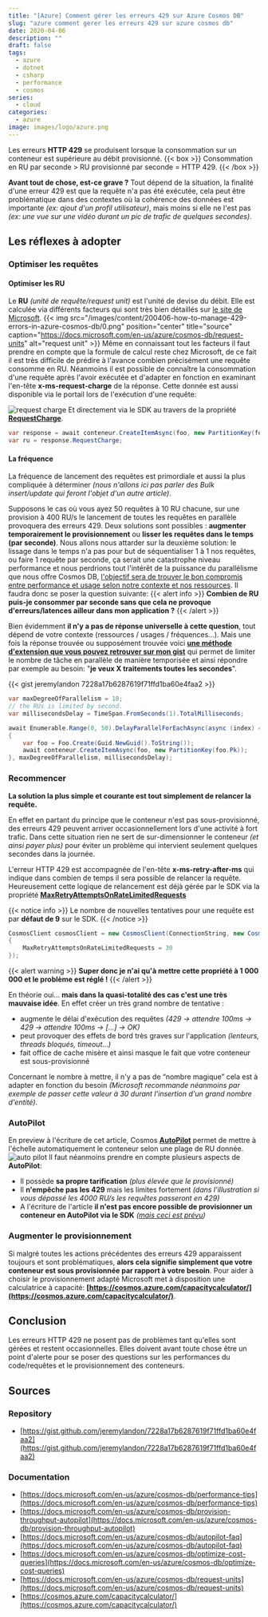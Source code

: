 ```yaml
---
title: "[Azure] Comment gérer les erreurs 429 sur Azure Cosmos DB"
slug: "azure comment gerer les erreurs 429 sur azure cosmos db"
date: 2020-04-06
description: ""
draft: false
tags:
  - azure
  - dotnet
  - csharp
  - performance
  - cosmos
series:
  - cloud
categories:
  - azure
image: images/logo/azure.png
---
```


Les erreurs **HTTP 429** se produisent lorsque la consommation sur un conteneur est supérieure au débit provisionné.
{{< box >}}
Consommation en RU par seconde > RU provisionné par seconde = HTTP 429.
{{< /box >}}

**Avant tout de chose, est-ce grave ?**
Tout dépend de la situation, la finalité d'une erreur 429 est que la requête n'a pas été exécutée, cela peut être problématique dans des contextes où la cohérence des données est importante _(ex: ajout d'un profil utilisateur)_, mais moins si elle ne l'est pas _(ex: une vue sur une vidéo durant un pic de trafic de quelques secondes)_.

## Les réflexes à adopter

### Optimiser les requêtes

#### Optimiser les RU

Le **RU** _(unité de requête/request unit)_ est l'unité de devise du débit. Elle est calculée via différents facteurs qui sont très bien détaillés sur [le site de Microsoft](https://docs.microsoft.com/en-us/azure/cosmos-db/request-units#request-unit-considerations).
{{< img src="/images/content/200406-how-to-manage-429-errors-in-azure-cosmos-db/0.png" position="center" title="source" caption="https://docs.microsoft.com/en-us/azure/cosmos-db/request-units" alt="request unit" >}}
Même en connaissant tout les facteurs il faut prendre en compte que la formule de calcul reste chez Microsoft, de ce fait il est très difficile de prédire à l'avance combien précisément une requête consomme en RU.
Néanmoins il est possible de connaître la consommation d'une requête après l'avoir exécutée et d'adapter en fonction en examinant l'en-tête **x-ms-request-charge** de la réponse.
Cette donnée est aussi disponible via le portail lors de l'exécution d'une requête:

![request charge](/images/content/200406-how-to-manage-429-errors-in-azure-cosmos-db/1.png)
Et directement via le SDK au travers de la propriété **[RequestCharge](https://docs.microsoft.com/en-us/dotnet/api/microsoft.azure.documents.client.resourceresponsebase.requestcharge?view=azure-dotnet)**.

```c#
var response = await conteneur.CreateItemAsync(foo, new PartitionKey(foo.Pk));
var ru = response.RequestCharge;
```

#### La fréquence

La fréquence de lancement des requêtes est primordiale et aussi la plus compliquée à déterminer _(nous n'allons ici pas parler des Bulk insert/update qui feront l'objet d'un autre article)_.

Supposons le cas où vous ayez 50 requêtes à 10 RU chacune, sur une provision à 400 RU/s le lancement de toutes les requêtes en parallèle provoquera des erreurs 429.
Deux solutions sont possibles : **augmenter temporairement le provisionnement** ou **lisser les requêtes dans le temps (par seconde)**.
Nous allons nous attarder sur la deuxième solution: le lissage dans le temps n'a pas pour but de séquentialiser 1 à 1 nos requêtes, ou faire 1 requête par seconde, ça serait une catastrophe niveau performance et nous perdrions tout l'intérêt de la puissance du parallélisme que nous offre Cosmos DB, <u>l'objectif sera de trouver le bon compromis entre performance et usage selon notre contexte et nos ressources</u>.
Il faudra donc se poser la question suivante:
{{< alert info >}}
**Combien de RU puis-je consommer par seconde sans que cela ne provoque d'erreurs/latences ailleur dans mon application ?**
{{< /alert >}}

Bien évidemment **il n'y a pas de réponse universelle à cette question**, tout dépend de votre contexte (ressources / usages / fréquences...).
Mais une fois la réponse trouvée ou supposément trouvée voici **[une méthode d'extension que vous pouvez retrouver sur mon gist](https://gist.github.com/jeremylandon/7228a17b6287619f71ffd1ba60e4faa2)** qui permet de limiter le nombre de tâche en parallèle de manière temporisée et ainsi répondre par exemple au besoin: "**je veux X traitements toutes les secondes**".

{{< gist jeremylandon 7228a17b6287619f71ffd1ba60e4faa2 >}}

```csharp
var maxDegreeOfParallelism = 10;
// the RUs is limited by second.
var millisecondsDelay = TimeSpan.FromSeconds(1).TotalMilliseconds;

await Enumerable.Range(0, 50).DelayParallelForEachAsync(async (index) =>
{
    var foo = Foo.Create(Guid.NewGuid().ToString());
    await conteneur.CreateItemAsync(foo, new PartitionKey(foo.Pk));
}, maxDegreeOfParallelism, millisecondsDelay);
```

### Recommencer

**La solution la plus simple et courante est tout simplement de relancer la requête.**

En effet en partant du principe que le conteneur n'est pas sous-provisionné, des erreurs 429 peuvent arriver occasionnellement lors d'une activité à fort trafic.
Dans cette situation rien ne sert de sur-dimensionner le conteneur _(et ainsi payer plus)_ pour éviter un problème qui intervient seulement quelques secondes dans la journée.

L'erreur HTTP 429 est accompagnée de l'en-tête **x-ms-retry-after-ms** qui indique dans combien de temps il sera possible de relancer la requête.
Heureusement cette logique de relancement est déjà gérée par le SDK via la propriété **[MaxRetryAttemptsOnRateLimitedRequests](https://docs.microsoft.com/en-us/dotnet/api/microsoft.azure.cosmos.cosmosclientoptions.maxretryattemptsonratelimitedrequests?view=azure-dotnet)**

{{< notice info >}}
Le nombre de nouvelles tentatives pour une requête est par **défaut de 9** sur le SDK.
{{< /notice >}}

```c#
CosmosClient cosmosClient = new CosmosClient(ConnectionString, new CosmosClientOptions()
{
    MaxRetryAttemptsOnRateLimitedRequests = 30
});
```

{{< alert warning >}}
**Super donc je n'ai qu'à mettre cette propriété à 1 000 000 et le problème est réglé !**
{{< /alert >}}

En théorie oui… **mais dans la quasi-totalité des cas c'est une très mauvaise idée**. En effet créer un très grand nombre de tentative :

- augmente le délai d'exécution des requêtes _(429 -> attendre 100ms -> 429 -> attendre 100ms -> […] -> OK)_
- peut provoquer des effets de bord très graves sur l'application _(lenteurs, threads bloqués, timeout…)_
- fait office de cache misère et ainsi masque le fait que votre conteneur est sous-provisionné

Concernant le nombre à mettre, il n'y a pas de “nombre magique” cela est à adapter en fonction du besoin _(Microsoft recommande néanmoins par exemple de passer cette valeur à 30 durant l'insertion d'un grand nombre d'entité)_.

### AutoPilot

En preview à l'écriture de cet article, Cosmos **[AutoPilot](https://docs.microsoft.com/en-us/azure/cosmos-db/autopilot-faq)** permet de mettre à l'échelle automatiquement le conteneur selon une plage de RU donnée.
![auto pilot](/images/content/200406-how-to-manage-429-errors-in-azure-cosmos-db/2.png)
Il faut néanmoins prendre en compte plusieurs aspects de **AutoPilot**:

- Il possède **sa propre tarification** _(plus élevée que le provisionné)_
- Il **n'empêche pas les 429** mais les limites fortement _(dans l'illustration si vous dépassé les 4000 RU/s les requêtes passeront en 429)_
- A l'écriture de l'article **il n'est pas encore possible de provisionner un conteneur en AutoPilot via le SDK** _([mais ceci est prévu](https://docs.microsoft.com/en-us/azure/cosmos-db/autopilot-faq#is-there-cli-or-sdk-support-to-create-containers-or-databases-with-autopilot-mode))_

### Augmenter le provisionnement

Si malgré toutes les actions précédentes des erreurs 429 apparaissent toujours et sont problématiques, **alors cela signifie simplement que votre conteneur est sous provisionnée par rapport à votre besoin**.
Pour aider à choisir le provisionnement adapté Microsoft met à disposition une calculatrice à capacité: **[https://cosmos.azure.com/capacitycalculator/](https://cosmos.azure.com/capacitycalculator/)**.

## Conclusion

Les erreurs HTTP 429 ne posent pas de problèmes tant qu'elles sont gérées et restent occasionnelles.
Elles doivent avant toute chose être un point d'alerte pour se poser des questions sur les performances du code/requêtes et le provisionnement des conteneurs.

## Sources

### Repository

- [https://gist.github.com/jeremylandon/7228a17b6287619f71ffd1ba60e4faa2](https://gist.github.com/jeremylandon/7228a17b6287619f71ffd1ba60e4faa2)

### Documentation

- [https://docs.microsoft.com/en-us/azure/cosmos-db/performance-tips](https://docs.microsoft.com/en-us/azure/cosmos-db/performance-tips)
- [https://docs.microsoft.com/en-us/azure/cosmos-db/provision-throughput-autopilot](https://docs.microsoft.com/en-us/azure/cosmos-db/provision-throughput-autopilot)
- [https://docs.microsoft.com/en-us/azure/cosmos-db/autopilot-faq](https://docs.microsoft.com/en-us/azure/cosmos-db/autopilot-faq)
- [https://docs.microsoft.com/en-us/azure/cosmos-db/optimize-cost-queries](https://docs.microsoft.com/en-us/azure/cosmos-db/optimize-cost-queries)
- [https://docs.microsoft.com/en-us/azure/cosmos-db/request-units](https://docs.microsoft.com/en-us/azure/cosmos-db/request-units)
- [https://cosmos.azure.com/capacitycalculator/](https://cosmos.azure.com/capacitycalculator/)
